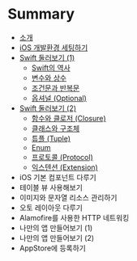 # Summary

* [소개](README.md)
* [iOS 개발환경 세팅하기](Chapter-1/README.md)
* [Swift 둘러보기 (1)](Chapter-2/README.md)
    * [Swift의 역사](Chapter-2/history.md)
    * [변수와 상수](Chapter-2/variables-and-constants.md)
    * [조건문과 반복문](Chapter-2/control-flow.md)
    * [옵셔널 (Optional)](Chapter-2/optionals.md)
* [Swift 둘러보기 (2)](Chapter-3/README.md)
    * [함수와 클로저 (Closure)](Chapter-3/functions-and-closures.md)
    * [클래스와 구조체](Chapter-3/classes-and-structures.md)
    * [튜플 (Tuple)](Chapter-3/tuples.md)
    * [Enum](Chapter-3/enums.md)
    * [프로토콜 (Protocol)](Chapter-3/protocols.md)
    * [익스텐션 (Extension)](Chapter-3/extensions.md)
* iOS 기본 컴포넌트 다루기
* 테이블 뷰 사용해보기
* 이미지와 문자열 리소스 관리하기
* 오토 레이아웃 다루기
* Alamofire를 사용한 HTTP 네트워킹
* 나만의 앱 만들어보기 (1)
* 나만의 앱 만들어보기 (2)
* AppStore에 등록하기
